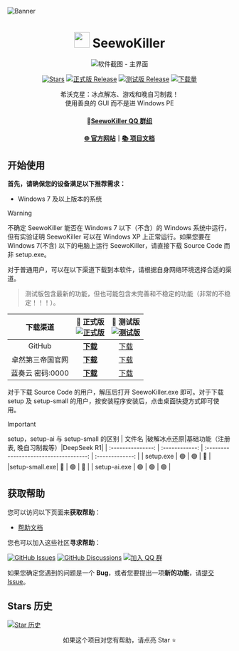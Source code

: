 <!--markdownlint-disable MD001 MD033 MD041 MD051-->
![Banner](https://image-whstu.pages.dev/seewokiller2.png)
<div align="center">

# <image src="https://image-whstu.pages.dev/app.ico" height="35"/> SeewoKiller

![软件截图 - 主界面](https://image-whstu.pages.dev/seewokillershortcut.png)


[![Stars](https://img.shields.io/github/stars/whstu/SeewoKiller?label=Stars)](https://github.com/whstu/SeewoKiller)
[![正式版 Release](https://img.shields.io/github/v/release/whstu/SeewoKiller?style=flat-square&color=%233fb950&label=正式版)](https://github.com/whstu/SeewoKiller/releases/latest)
[![测试版 Release](https://img.shields.io/github/v/release/whstu/SeewoKiller?include_prereleases&style=flat-square&label=测试版)](https://github.com/whstu/SeewoKiller/releases/)
[![下载量](https://img.shields.io/github/downloads/whstu/SeewoKiller/total?style=social&label=下载量&logo=github)](https://github.com/whstu/SeewoKiller/releases/latest)

希沃克星：冰点解冻、游戏和晚自习制裁！<br/>
使用善良的 GUI 而不是进 Windows PE

#### 💬[SeewoKiller QQ 群组](https://qm.qq.com/q/6ZAbcZSK5y)

#### [🌐 官方网站](https://whstu.pages.dev/)｜[📚 项目文档](https://github.com/whstu/SeewoKiller/wiki)

</div>

## 开始使用

**首先，请确保您的设备满足以下推荐需求：**

- Windows 7 及以上版本的系统

> [!WARNING]
>
> 不确定 SeewoKiller 能否在 Windows 7 以下（不含）的 Windows 系统中运行，但有实验证明 SeewoKiller 可以在 Windows XP 上正常运行。如果您要在 Windows 7(不含) 以下的电脑上运行 SeewoKiller，请直接下载 Source Code 而非 setup.exe。

对于普通用户，可以在以下渠道下载到本软件，请根据自身网络环境选择合适的渠道。

> 测试版包含最新的功能，但也可能包含未完善和不稳定的功能（非常的不稳定！！！）。

|   下载渠道    | **🚀 正式版**<br/>[![正式版](https://img.shields.io/github/v/release/whstu/SeewoKiller?style=flat-square&color=%233fb950&label=)](https://github.com/whstu/SeewoKiller/releases/latest) |             🚧 测试版<br/>[![测试版](https://img.shields.io/github/v/release/whstu/SeewoKiller?include_prereleases&style=flat-square&label=)](https://github.com/whstu/SeewoKiller/releases/)              |
|:-:|:-:|:-:|
|GitHub|[**下载**](https://github.com/whstu/SeewoKiller/latest)|[下载](https://github.com/whstu/SeewoKiller/releases)|
|卓然第三帝国官网|[**下载**](https://whstu.dpdns.org/download/seewokiller/)|[下载](https://whstu.dpdns.org/download/seewokiller/)|
|蓝奏云 密码:0000|[**下载**](https://whstu.lanzouq.com/b00jdqzn5i)|[下载](https://whstu.lanzouq.com/b00jdqzn5i)|

对于下载 Source Code 的用户，解压后打开 SeewoKiller.exe 即可。对于下载 setup 及 setup-small 的用户，按安装程序安装后，点击桌面快捷方式即可使用。
> [!IMPORTANT]
> setup，setup-ai 与 setup-small 的区别
> |       文件名       |破解冰点还原|基础功能（注册表, 晚自习制裁等）|DeepSeek R1|
> | :---------------: | :------------: | :------------------------------------: | :-------------: |
> |     setup.exe     |        🟢        |                          🟢                          |        🔴        |
> |setup-small.exe|        🔴        |                          🟢                          |        🔴        |
> |   setup-ai.exe   |        🟢        |                          🟢                          |        🟢        |

## 获取帮助

您可以访问以下页面来**获取帮助**：

- [帮助文档](https://github.com/whstu/SeewoKiller/wiki)

您也可以加入这些社区**寻求帮助**：

[![GitHub Issues](https://img.shields.io/github/issues-search/whstu/SeewoKiller?query=is%3Aopen&style=flat-square&logo=github&label=Issues&color=%233fb950)](https://github.com/whstu/SeewoKiller/issues)
[![GitHub Discussions](https://img.shields.io/github/discussions/whstu/SeewoKiller?style=flat-square&logo=Github&label=Discussions)](https://github.com/whstu/SeewoKiller/discussions)
[![加入 QQ 群](https://img.shields.io/badge/QQ_%E7%BE%A4-SeewoKiller-%230066cc?style=flat-square&logo=TencentQQ)](https://qm.qq.com/q/p5GrWT1EB2)

如果您确定您遇到的问题是一个 **Bug**，或者您要提出一项**新的功能**，请[提交 Issue](https://github.com/whstu/SeewoKiller/issues/new/choose)。

## Stars 历史

[![Star 历史](https://starchart.cc/whstu/SeewoKiller.svg?variant=adaptive)](https://starchart.cc/whstu/SeewoKiller)

<div align="center">

如果这个项目对您有帮助，请点亮 Star ⭐

</div>
